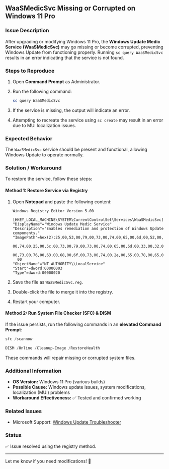 ## WaaSMedicSvc Missing or Corrupted on Windows 11 Pro

### **Issue Description**

After upgrading or modifying Windows 11 Pro, the **Windows Update Medic Service (WaaSMedicSvc)** may go missing or become corrupted, preventing Windows Update from functioning properly. Running `sc query WaaSMedicSvc` results in an error indicating that the service is not found.

### **Steps to Reproduce**

1. Open **Command Prompt** as Administrator.
2. Run the following command:

   ```powershell
   sc query WaaSMedicSvc
   ```

3. If the service is missing, the output will indicate an error.
4. Attempting to recreate the service using `sc create` may result in an error due to MUI localization issues.

### **Expected Behavior**

The `WaaSMedicSvc` service should be present and functional, allowing Windows Update to operate normally.

### **Solution / Workaround**

To restore the service, follow these steps:

#### **Method 1: Restore Service via Registry**

1. Open **Notepad** and paste the following content:

   ```reg
   Windows Registry Editor Version 5.00

   [HKEY_LOCAL_MACHINE\SYSTEM\CurrentControlSet\Services\WaaSMedicSvc]
   "DisplayName"="Windows Update Medic Service"
   "Description"="Enables remediation and protection of Windows Update components."
   "ImagePath"=hex(2):25,00,53,00,79,00,73,00,74,00,65,00,6d,00,52,00,6f,00,6f,
     00,74,00,25,00,5c,00,73,00,79,00,73,00,74,00,65,00,6d,00,33,00,32,00,5c,
     00,73,00,76,00,63,00,68,00,6f,00,73,00,74,00,2e,00,65,00,78,00,65,00,00,
     00
   "ObjectName"="NT AUTHORITY\\LocalService"
   "Start"=dword:00000003
   "Type"=dword:00000020
   ```

2. Save the file as `WaaSMedicSvc.reg`.
3. Double-click the file to merge it into the registry.
4. Restart your computer.

#### **Method 2: Run System File Checker (SFC) & DISM**

If the issue persists, run the following commands in an **elevated Command Prompt**:

```powershell
sfc /scannow
```

```powershell
DISM /Online /Cleanup-Image /RestoreHealth
```

These commands will repair missing or corrupted system files.

### **Additional Information**

- **OS Version:** Windows 11 Pro (various builds)
- **Possible Cause:** Windows update issues, system modifications, localization (MUI) problems
- **Workaround Effectiveness:** ✅ Tested and confirmed working

### **Related Issues**

- Microsoft Support: [Windows Update Troubleshooter](https://support.microsoft.com/en-us/windows/windows-update-troubleshooter-6d5d2dbf-1ba3-4ae1-bc4b-50355ae3f31c)

### **Status**

✅ Issue resolved using the registry method.

---

Let me know if you need modifications! 🚀
